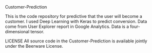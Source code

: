 Customer-Prediction

This is the code repository for predictive that the user will become a customer.
I used Deep Learning with Keras to predict conversion.
Data come from  User Explorer report in Google Analytics.
Data is a four-dimensional tensor.


LICENSE
All source code in the Customer-Prediction is available jointly under  the Beerware License.
